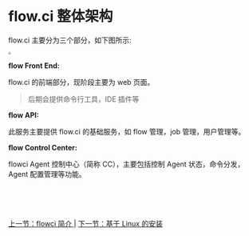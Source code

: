 # flow.ci 整体架构

flow.ci 主要分为三个部分，如下图所示:

<img src="https://images-cdn.shimo.im/GoWZdCbi1OwuSdRR/image.png!thumbnail" style="zoom:30%">

**flow Front End:**

flow.ci 的前端部分，现阶段主要为 web 页面。

> 后期会提供命令行工具，IDE 插件等

**flow API:**

此服务主要提供 flow.ci 的基础服务，如 flow 管理，job 管理，用户管理等。


**flow Control Center:**

flowci  Agent 控制中心（简称 CC），主要包括控制 Agent 状态，命令分发，Agent 配置管理等功能。


<br/><br/><br/>

<div id="bom">
<a href="./intro_base.md">上一节：flowci 简介 </a> |
<a href="./cf_linux.md">下一节：基于 Linux 的安装 </a>
</div>

<link rel="stylesheet" rev="stylesheet" href="flow.css" type="text/css"/> 